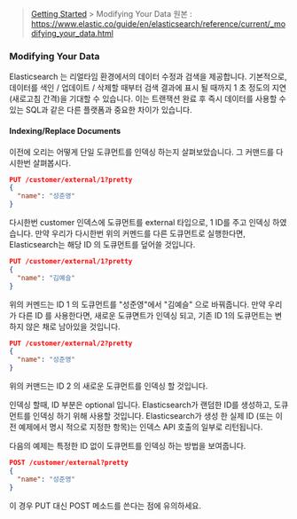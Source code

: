 > [Getting Started](https://github.com/sungjunyoung/elasticsearch_doc_ko/tree/master/1.%20Getting%20Started) > Modifying Your Data
> 원본 : https://www.elastic.co/guide/en/elasticsearch/reference/current/_modifying_your_data.html

### Modifying Your Data

Elasticsearch 는 리얼타임 환경에서의 데이터 수정과 검색을 제공합니다. 기본적으로, 데이터를 색인 / 업데이트 / 삭제할 때부터 검색 결과에 표시 될 때까지 1 초 정도의 지연 (새로고침 간격)을 기대할 수 있습니다. 이는 트랜잭션 완료 후 즉시 데이터를 사용할 수있는 SQL과 같은 다른 플랫폼과 중요한 차이가 있습니다.

#### Indexing/Replace Documents

이전에 오리는 어떻게 단일 도큐먼트를 인덱싱 하는지 살펴보았습니다. 그 커맨드를 다시한번 살펴봅시다.
```json
PUT /customer/external/1?pretty
{
  "name": "성준영"
}
```
다시한번 customer 인덱스에 도큐먼트를 external 타입으로, 1 ID를 주고 인덱싱 하였습니다. 만약 우리가 다시한번 위의 커멘드를 다른 도큐먼트로 실행한다면, Elasticsearch는 해당 ID 의 도큐먼트를 덮어쓸 것입니다.
```json
PUT /customer/external/1?pretty
{
  "name": "김예슬"
}
```
위의 커멘드는 ID 1 의 도큐먼트를 "성준영"에서 "김예슬" 으로 바꿔줍니다. 만약 우리가 다른 ID 를 사용한다면, 새로운 도큐면트가 인덱싱 되고, 기존 ID 1의 도큐먼트는 변하지 않은 채로 남아있을 것입니다.
```json
PUT /customer/external/2?pretty
{
  "name": "성준영"
}
```
위의 커맨드는 ID 2 의 새로운 도큐먼트를 인덱싱 할 것입니다.

인덱싱 할때, ID 부분은 optional 입니다. Elasticsearch가 랜덤한 ID를 생성하고, 도큐먼트를 인덱싱 하기 위해 사용할 것입니다. Elasticsearch가 생성 한 실제 ID (또는 이전 예제에서 명시 적으로 지정한 항목)는 인덱스 API 호출의 일부로 리턴됩니다.

다음의 예제는 특정한 ID 없이 도큐먼트를 인덱싱 하는 방법을 보여줍니다.
```json
POST /customer/external?pretty
{
  "name": "성준영"
}
```
이 경우 PUT 대신 POST 메소드를 쓴다는 점에 유의하세요.
